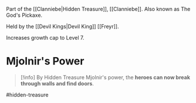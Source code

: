 Part of the [[Clanniebe|Hidden Treasure]], [[Clanniebe]]. Also known as The God's Pickaxe.

Held by the [[Devil Kings|Devil King]] [[Freyr]].

Increases growth cap to Level 7.
# Mjolnir's Power
>[!info]
>By Hidden Treasure Mjolnir's power, the **heroes can now break through walls and find doors**.

#hidden-treasure 